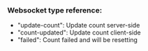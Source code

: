 ### Websocket type reference:

- "update-count": Update count server-side
- "count-updated": Update count client-side
- "failed": Count failed and will be resetting
